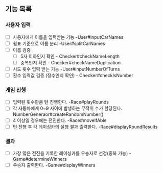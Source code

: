 
## 기능 목록

### 사용자 입력
- [ ] 사용자에게 이름을 입력받는 기능 -User#inputCarNames
- [ ] 쉼표 기준으로 이름 분리 -User#splitCarNames
- [ ] 이름 검증 
  - [ ] 5자 이하인지 확인 -
    Checker#checkNameLength
  - [ ] 중복인지 확인 -
    Checker#checkNameDuplication
- [ ] 시도 횟수 입력 받는 기능 -User#inputNumberOfTurns
- [ ] 횟수 입력값 검증 (정수인지 확인) -
  Checker#checkIsNumber

### 게임 진행
- [ ] 입력된 횟수만큼 턴 진행한다. -Race#playRounds
- [ ] 각 자동차에게 0~9 사이에 발생하는 무작위 수가 할당된다. NumberGeneraor#createRandomNumber()
- [ ] 4 이상일 경우에는 전진한다. -Race#moveIfAble
- [ ] 턴 진행 후 각 레이싱카의 실행 결과 출력한다. -Race#displayRoundResults

### 결과
- [ ] 가장 많은 전진을 기록한 레이싱카를 우승자로 선정(중복 가능) -Game#determineWinners
- [ ] 우승자 출력한다. -Game#displayWinners
